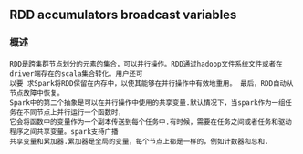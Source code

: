 ## RDD accumulators broadcast variables
### 概述 
	RDD是跨集群节点划分的元素的集合，可以并行操作。RDD通过hadoop文件系统文件或者在driver端存在的scala集合转化。用户还可  
	以要 求Spark将RDD保留在内存中，以使其能够在并行操作中有效地重用。 最后，RDD自动从节点故障中恢复。	
	Spark中的第二个抽象是可以在并行操作中使用的共享变量.默认情况下，当spark作为一组任务在不同节点上并行运行一个函数时，  
	它会将函数中的变量作为一个副本传送到每个任务中.有时候，需要在任务之间或者任务和驱动程序之间共享变量。spark支持广播  
	共享变量和累加器.累加器是全局的变量，每个节点上都是一样的，例如计数器和总和.

